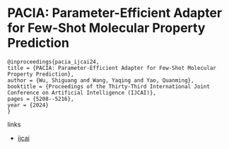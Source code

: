 # PACIA: Parameter-Efficient Adapter for Few-Shot Molecular Property Prediction

```
@inproceedings{pacia_ijcai24,
title = {PACIA: Parameter-Efficient Adapter for Few-Shot Molecular Property Prediction},
author = {Wu, Shiguang and Wang, Yaqing and Yao, Quanming},
booktitle = {Proceedings of the Thirty-Third International Joint Conference on Artificial Intelligence (IJCAI)},
pages = {5208--5216},
year = {2024}
}
```

links
- [ijcai](https://www.ijcai.org/proceedings/2024/576)
